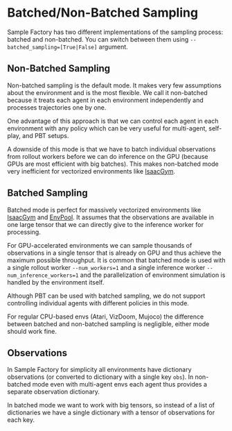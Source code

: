 # Batched/Non-Batched Sampling

Sample Factory has two different implementations of the sampling process: batched and non-batched.
You can switch between them using `--batched_sampling=[True|False]` argument.

## Non-Batched Sampling

Non-batched sampling is the default mode. It makes very few assumptions about the environment and is the most flexible.
We call it non-batched because it treats each agent in each environment independently and processes trajectories
one by one.

One advantage of this approach is that we can control each agent in each environment with any policy which can
be very useful for multi-agent, self-play, and PBT setups.

A downside of this mode is that we have to batch individual observations from rollout workers before we can do inference on
the GPU (because GPUs are most efficient with big batches).
This makes non-batched mode very inefficient for vectorized environments like [IsaacGym](09-environment-integrations/isaacgym.md).

## Batched Sampling

Batched mode is perfect for massively vectorized environments like [IsaacGym](09-environment-integrations/isaacgym.md) and
[EnvPool](09-environment-integrations/envpool.md).
It assumes that the observations are available in one large tensor that we can directly give to the inference worker
for processing.

For GPU-accelerated environments we can sample thousands of observations in a single tensor that is already on GPU
and thus achieve the maximum possible throughput. It is common that batched mode is used with a single
rollout worker `--num_workers=1` and a single inference worker `--num_inference_workers=1` and the
parallelization of environment simulation is handled by the environment itself.

Although PBT can be used with batched sampling, we do not support controlling individual agents with different policies
in this mode.

For regular CPU-based envs (Atari, VizDoom, Mujoco) the difference between batched and non-batched sampling is negligible,
either mode should work fine.

## Observations

In Sample Factory for simplicity all environments have dictionary observations (or converted to dictionary with
a single key `obs`). In non-batched mode even with multi-agent envs each agent thus provides a separate observation dictionary.

In batched mode we want to work with big tensors, so instead of a list of dictionaries we have a single dictionary
with a tensor of observations for each key.
